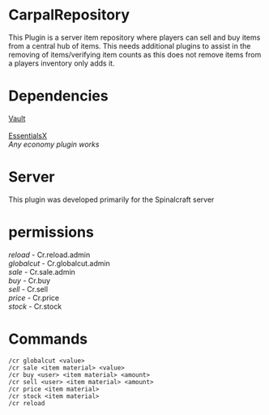 # CarpalRepository

This Plugin is a server item repository where players can sell and buy items from a central hub of items.
This needs additional plugins to assist in the removing of items/verifying item counts as this does not remove items from a players inventory only adds it.

# **Dependencies**
[Vault](https://github.com/milkbowl/Vault)<br /><br />
[EssentialsX](https://github.com/EssentialsX/Essentials)<br />
*Any economy plugin works*


# **Server**
This plugin was developed primarily for the Spinalcraft server

# **permissions**
*reload* - Cr.reload.admin <br />
*globalcut* - Cr.globalcut.admin <br />
*sale* - Cr.sale.admin <br />
*buy* - Cr.buy <br />
*sell* - Cr.sell <br />
*price* - Cr.price <br />
*stock* - Cr.stock<br />

# **Commands**
```
/cr globalcut <value>
/cr sale <item material> <value>
/cr buy <user> <item material> <amount>
/cr sell <user> <item material> <amount>
/cr price <item material>
/cr stock <item material>
/cr reload
```
